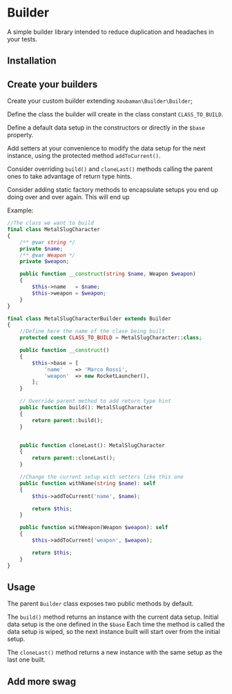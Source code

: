 # Builder

A simple builder library intended to reduce duplication and headaches in your
tests.

## Installation

## Create your builders

Create your custom builder extending `Xoubaman\Builder\Builder`;

Define the class the builder will create in the class constant
`CLASS_TO_BUILD`.

Define a default data setup in the constructors or directly in the `$base`
property.

Add setters at your convenience to modify the data setup for the next instance,
using the protected method `addToCurrent()`.

Consider overriding `build()` and `cloneLast()` methods calling the parent ones
to take advantage of return type hints.

Consider adding static factory methods to encapsulate setups you end up doing
over and over again. This will end up

Example:

```php
//The class we want to build
final class MetalSlugCharacter
{
    /** @var string */
    private $name;
    /** @var Weapon */
    private $weapon;

    public function __construct(string $name, Weapon $weapon)
    {
        $this->name   = $name;
        $this->weapon = $weapon;
    }
}

final class MetalSlugCharacterBuilder extends Builder
{
    //Define here the name of the clase being built
    protected const CLASS_TO_BUILD = MetalSlugCharacter::class;

    public function __construct()
    {
        $this->base = [
            'name'    => 'Marco Rossi',
            'weapon'  => new RocketLauncher(),
        ];
    }

    // Override parent method to add return type hint
    public function build(): MetalSlugCharacter
    {
        return parent::build();
    }


    public function cloneLast(): MetalSlugCharacter
    {
        return parent::cloneLast();
    }

    //Change the current setup with setters like this one
    public function withName(string $name): self
    {
        $this->addToCurrent('name', $name);

        return $this;
    }

    public function withWeapon(Weapon $weapon): self
    {
        $this->addToCurrent('weapon', $weapon);

        return $this;
    }
}

```

## Usage

The parent `Builder` class exposes two public methods by default.

The `build()` method returns an instance with the current data setup. Initial data
setup is the one defined in the `$base` Each time the method is called the data
setup is wiped, so the next instance built will start over from the initial
setup.

The `cloneLast()` method returns a new instance with the same setup as the last
one built.

## Add more swag


